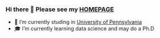 ### Hi there 👋 Please see my [HOMEPAGE](https://yli.github.io)

- 🎒 I’m currently studing in [University of Pennsylvania](https://www.upenn.edu)
- 🎓 I’m currently learning data science and may do a Ph.D
